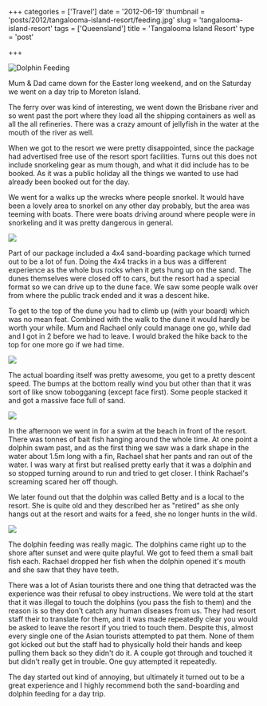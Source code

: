 +++
categories = ['Travel']
date = '2012-06-19'
thumbnail = 'posts/2012/tangalooma-island-resort/feeding.jpg'
slug = 'tangalooma-island-resort'
tags = ['Queensland']
title = 'Tangalooma Island Resort'
type = 'post'

+++

![Dolphin Feeding](feeding.jpg)

Mum & Dad came down for the Easter long weekend, and on the Saturday we went on a day trip to Moreton Island.

The ferry over was kind of interesting, we went down the Brisbane river and so went past the port where they load all the shipping containers as well as all the all refineries. There was a crazy amount of jellyfish in the water at the mouth of the river as well.

When we got to the resort we were pretty disappointed, since the package had advertised free use of the resort sport facilities. Turns out this does not include snorkeling gear as mum though, and what it did include has to be booked. As it was a public holiday all the things we wanted to use had already been booked out for the day.

We went for a walks up the wrecks where people snorkel. It would have been a lovely area to snorkel on any other day probably, but the area was teeming with boats. There were boats driving around where people were in snorkeling and it was pretty dangerous in general.

![](wrecks.jpg)

Part of our package included a 4x4 sand-boarding package which turned out to be a lot of fun. Doing the 4x4 tracks in a bus was a different experience as the whole bus rocks when it gets hung up on the sand. The dunes themselves were closed off to cars, but the resort had a special format so we can drive up to the dune face. We saw some people walk over from where the public track ended and it was a descent hike.

To get to the top of the dune you had to climb up (with your board) which was no mean feat. Combined with the walk to the dune it would hardly be worth your while. Mum and Rachael only could manage one go, while dad and I got in 2 before we had to leave. I would braked the hike back to the top for one more go if we had time.

![](bus.jpg)

The actual boarding itself was pretty awesome, you get to a pretty descent speed. The bumps at the bottom really wind you but other than that it was sort of like snow tobogganing (except face first). Some people stacked it and got a massive face full of sand.

![](sandboarding.jpg)

In the afternoon we went in for a swim at the beach in front of the resort. There was tonnes of bait fish hanging around the whole time. At one point a dolphin swam past, and as the first thing we saw was a dark shape in the water about 1.5m long with a fin, Rachael shat her pants and ran out of the water. I was wary at first but realised pretty early that it was a dolphin and so stopped turning around to run and tried to get closer. I think Rachael's screaming scared her off though.

We later found out that the dolphin was called Betty and is a local to the resort. She is quite old and they described her as "retired" as she only hangs out at the resort and waits for a feed, she no longer hunts in the wild.

![](sunset.jpg)

The dolphin feeding was really magic. The dolphins came right up to the shore after sunset and were quite playful. We got to feed them a small bait fish each. Rachael dropped her fish when the dolphin opened it's mouth and she saw that they have teeth.

There was a lot of Asian tourists there and one thing that detracted was the experience was their refusal to obey instructions. We were told at the start that it was illegal to touch the dolphins (you pass the fish to them) and the reason is so they don't catch any human diseases from us. They had resort staff their to translate for them, and it was made repeatedly clear you would be asked to leave the resort if you tried to touch them. Despite this, almost every single one of the Asian tourists attempted to pat them. None of them got kicked out but the staff had to physically hold their hands and keep pulling them back so they didn't do it. A couple got through and touched it but didn't really get in trouble. One guy attempted it repeatedly.

The day started out kind of annoying, but ultimately it turned out to be a great experience and I highly recommend both the sand-boarding and dolphin feeding for a day trip.